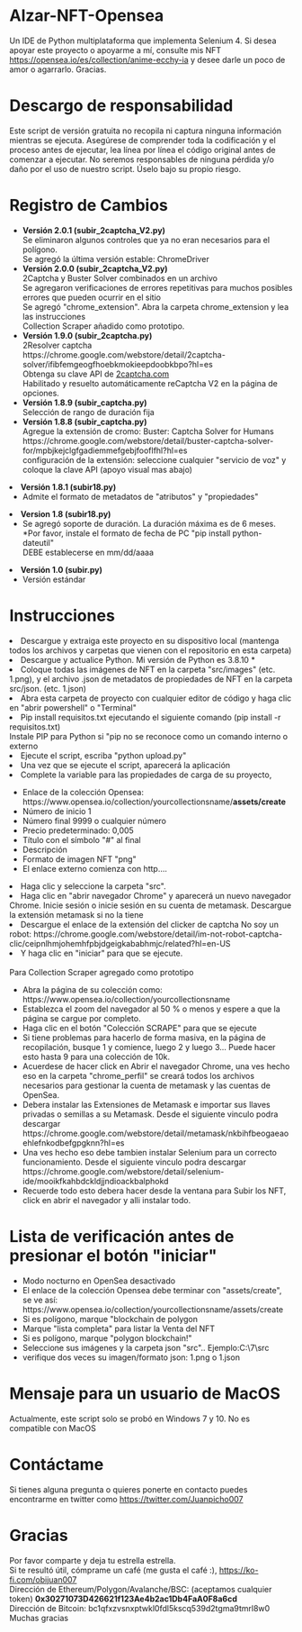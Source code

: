 # Alzar-NFT-Opensea

Un IDE de Python multiplataforma que implementa Selenium 4.
Si desea apoyar este proyecto o apoyarme a mí, consulte mis NFT https://opensea.io/es/collection/anime-ecchy-ia y desee darle un poco de amor o agarrarlo.
Gracias.

# Descargo de responsabilidad
Este script de versión gratuita no recopila ni captura ninguna información mientras se ejecuta. Asegúrese de comprender toda la codificación y el proceso antes de ejecutar, lea línea por línea el código original antes de comenzar a ejecutar. No seremos responsables de ninguna pérdida y/o daño por el uso de nuestro script. Úselo bajo su propio riesgo.

# Registro de Cambios
<ul>
<li><b>Versión 2.0.1 (subir_2captcha_V2.py)</b><BR>
Se eliminaron algunos controles que ya no eran necesarios para el polígono.<BR>
Se agregó la última versión estable: ChromeDriver
</li>
<li><b>Versión 2.0.0 (subir_2captcha_V2.py)</b><BR>
2Captcha y Buster Solver combinados en un archivo<BR>
Se agregaron verificaciones de errores repetitivas para muchos posibles errores que pueden ocurrir en el sitio<BR>
Se agregó "chrome_extension". Abra la carpeta chrome_extension y lea las instrucciones<BR>
Collection Scraper añadido como prototipo.
</li>
<li><b>Versión 1.9.0 (subir_2captcha.py)</b><BR>
2Resolver captcha<BR>
https://chrome.google.com/webstore/detail/2captcha-solver/ifibfemgeogfhoebkmokieepdoobkbpo?hl=es<BR>
Obtenga su clave API de <a href="https://2captcha.com?from=13605454" target="_blank">2captcha.com</a><BR>
Habilitado y resuelto automáticamente reCaptcha V2 en la página de opciones.
</li>
<li><b>Versión 1.8.9 (subir_captcha.py)</b><BR>
Selección de rango de duración fija
</li>
<li><b>Versión 1.8.8 (subir_captcha.py)</b><BR>
Agregue la extensión de cromo: Buster: Captcha Solver for Humans<BR>
https://chrome.google.com/webstore/detail/buster-captcha-solver-for/mpbjkejclgfgadiemmefgebjfooflfhl?hl=es<BR>
configuración de la extensión: seleccione cualquier "servicio de voz" y coloque la clave API (apoyo visual mas abajo)</ul></li>
<li><b>Versión 1.8.1 (subir18.py)</b>
<ul><li>Admite el formato de metadatos de "atributos" y "propiedades"</li>
</ul></li>
<li><b>Version 1.8 (subir18.py)</b>
<ul><li>Se agregó soporte de duración. La duración máxima es de 6 meses. <BR>
*Por favor, instale el formato de fecha de PC "pip install python-dateutil" <BR>
DEBE establecerse en mm/dd/aaaa
</li>
</ul></li>
 <li><b>Versión 1.0 (subir.py)</b>
<ul><li>Versión estándar</li></ul>
</li>
 
# Instrucciones
<li>Descargue y extraiga este proyecto en su dispositivo local (mantenga todos los archivos y carpetas que vienen con el repositorio en esta carpeta)</li>
<li>Descargue y actualice Python. Mi versión de Python es 3.8.10 * </li>
<li>Coloque todas las imágenes de NFT en la carpeta "src/images" (etc. 1.png), y el archivo .json de metadatos de propiedades de NFT en la carpeta src/json. (etc. 1.json)</li>
<li>Abra esta carpeta de proyecto con cualquier editor de código y haga clic en "abrir powershell" o "Terminal"</li>
<li>Pip install requisitos.txt ejecutando el siguiente comando (pip install -r requisitos.txt) <BR>
Instale PIP para Python si "pip no se reconoce como un comando interno o externo</li>
<li>Ejecute el script, escriba "python upload.py"</li>
<li>Una vez que se ejecute el script, aparecerá la aplicación</li>
<li>Complete la variable para las propiedades de carga de su proyecto, </li>
 <ul>
<li>Enlace de la colección Opensea: https://www.opensea.io/collection/yourcollectionsname/<B>assets/create</b></li>
<li>Número de inicio 1</li>
<li>Número final 9999 o cualquier número</li>
<li>Precio predeterminado: 0,005</li>
<li>Título con el símbolo "#" al final</li>
<li>Descripción</li>
<li>Formato de imagen NFT "png"</li>
<li>El enlace externo comienza con http….</li>
</ul>
<li>Haga clic y seleccione la carpeta "src".</li>
<li>Haga clic en "abrir navegador Chrome" y aparecerá un nuevo navegador Chrome. Inicie sesión o inicie sesión en su cuenta de metamask. Descargue la extensión metamask si no la tiene</li>
<li>Descargue el enlace de la extensión del clicker de captcha No soy un robot: https://chrome.google.com/webstore/detail/im-not-robot-captcha-clic/ceipnlhmjohemhfpbjdgeigkababhmjc/related?hl=en-US</li>
<li>Y haga clic en "iniciar" para que se ejecute.</li>
</ul>
<BR>
Para Collection Scraper agregado como prototipo<ul>
<li>Abra la página de su colección como: https://www.opensea.io/collection/yourcollectionsname</li>
<li>Establezca el zoom del navegador al 50 % o menos y espere a que la página se cargue por completo. </li>
<li>Haga clic en el botón "Colección SCRAPE" para que se ejecute</li>
<li>Si tiene problemas para hacerlo de forma masiva, en la página de recopilación, busque 1 y comience, luego 2 y luego 3...
Puede hacer esto hasta 9 para una colección de 10k.</li>
 <li>Acuerdese de hacer click en Abrir el navegador Chrome, una ves hecho eso en la carpeta "chrome_perfil" se creará todos los archivos necesarios para gestionar la cuenta de metamask y las cuentas de OpenSea.</li>
<li>Debera instalar las Extensiones de Metamask e importar sus llaves privadas o semillas a su Metamask. Desde el siguiente vinculo podra descargar https://chrome.google.com/webstore/detail/metamask/nkbihfbeogaeaoehlefnkodbefgpgknn?hl=es</li>
<li>Una ves hecho eso debe tambien instalar Selenium para un correcto funcionamiento. Desde el siguiente vinculo podra descargar https://chrome.google.com/webstore/detail/selenium-ide/mooikfkahbdckldjjndioackbalphokd </li>
<li>Recuerde todo esto debera hacer desde la ventana para Subir los NFT, click en abrir el navegador y alli instalar todo.</li>
</ul>
 
 # Lista de verificación antes de presionar el botón "iniciar"
  <p><ul>
    <li>Modo nocturno en OpenSea desactivado</li>
    <li>El enlace de la colección Opensea debe terminar con "assets/create", <BR>
      se ve así: https://www.opensea.io/collection/yourcollectionsname/assets/create</b></li>
   <li>Si es polígono, marque "blockchain de polygon</li>
   <li>Marque "lista completa" para listar la Venta del NFT</li>
   <li>Si es polígono, marque "polygon blockchain!"</li>
   <li>Seleccione sus imágenes y la carpeta json "src".. Ejemplo:C:\7\src</li>
    <li>verifique dos veces su imagen/formato json: 1.png o 1.json</li>
    </ul>
   </p>
 
 # Mensaje para un usuario de MacOS
Actualmente, este script solo se probó en Windows 7 y 10. No es compatible con MacOS
 
 # Contáctame
Si tienes alguna pregunta o quieres ponerte en contacto puedes encontrarme en twitter como https://twitter.com/Juanpicho007
 
# Gracias
Por favor comparte y deja tu estrella estrella.<BR>
Si te resultó útil, cómprame un café (me gusta el café :), https://ko-fi.com/obijuan007 <BR>
Dirección de Ethereum/Polygon/Avalanche/BSC: (aceptamos cualquier token) <B>0x30271073D426621f123Ae4b2ac1Db4FaA0F8a6cd</b><BR>
Dirección de Bitcoin: bc1qfxzvsnxptwkl0fdl5kscq539d2tgma9tmrl8w0
Muchas gracias </p>
